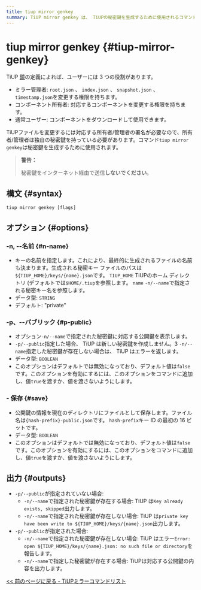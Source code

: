 ```yaml
---
title: tiup mirror genkey
summary: TiUP mirror genkey は、 TiUPの秘密鍵を生成するために使用されるコマンドです。キーの名前を指定したり、対応する公開鍵を表示したりするオプションがあります。このコマンドでは、公開鍵情報をファイルとして保存することもできます。秘密鍵をインターネット経由で送信しないことが重要です。
---
```


# tiup mirror genkey {#tiup-mirror-genkey}

TiUP [鏡](/tiup/tiup-mirror-reference.md)の定義によれば、ユーザーには 3 つの役割があります。

-   ミラー管理者: `root.json` 、 `index.json` 、 `snapshot.json` 、 `timestamp.json`を変更する権限を持ちます。
-   コンポーネント所有者: 対応するコンポーネントを変更する権限を持ちます。
-   通常ユーザー: コンポーネントをダウンロードして使用できます。

TiUPファイルを変更するには対応する所有者/管理者の署名が必要なので、所有者/管理者は独自の秘密鍵を持っている必要があります。コマンド`tiup mirror genkey`は秘密鍵を生成するために使用されます。

> **警告：**
>
> 秘密鍵をインターネット経由で送信**しないでください**。

## 構文 {#syntax}

```shell
tiup mirror genkey [flags]
```

## オプション {#options}

### -n, --名前 {#n-name}

-   キーの名前を指定します。これにより、最終的に生成されるファイルの名前も決まります。生成される秘密キー ファイルのパスは`${TIUP_HOME}/keys/{name}.json`です。 `TIUP_HOME` TiUPのホーム ディレクトリ (デフォルトでは`$HOME/.tiup`を参照します。 `name` `-n/--name`で指定される秘密キー名を参照します。
-   データ型: `STRING`
-   デフォルト: &quot;private&quot;

### -p、--パブリック {#p-public}

-   オプション`-n/--name`で指定された秘密鍵に対応する公開鍵を表示します。
-   `-p/--public`指定した場合、 TiUP は新しい秘密鍵を作成しません。3 `-n/--name`指定した秘密鍵が存在しない場合は、 TiUP はエラーを返します。
-   データ型: `BOOLEAN`
-   このオプションはデフォルトでは無効になっており、デフォルト値は`false`です。このオプションを有効にするには、このオプションをコマンドに追加し、値`true`を渡すか、値を渡さないようにします。

### - 保存 {#save}

-   公開鍵の情報を現在のディレクトリにファイルとして保存します。ファイル名は`{hash-prefix}-public.json`です。 `hash-prefix`キー ID の最初の 16 ビットです。
-   データ型: `BOOLEAN`
-   このオプションはデフォルトでは無効になっており、デフォルト値は`false`です。このオプションを有効にするには、このオプションをコマンドに追加し、値`true`を渡すか、値を渡さないようにします。

## 出力 {#outputs}

-   `-p/--public`が指定されていない場合:
    -   `-n/--name`で指定された秘密鍵が存在する場合: TiUP は`Key already exists, skipped`出力します。
    -   `-n/--name`で指定された秘密鍵が存在しない場合: TiUP は`private key have been write to ${TIUP_HOME}/keys/{name}.json`出力します。
-   `-p/--public`が指定された場合:
    -   `-n/--name`で指定された秘密鍵が存在しない場合: TiUP はエラー`Error: open ${TIUP_HOME}/keys/{name}.json: no such file or directory`を報告します。
    -   `-n/--name`で指定した秘密鍵が存在する場合: TiUPは対応する公開鍵の内容を出力します。

[&lt;&lt; 前のページに戻る - TiUPミラーコマンドリスト](/tiup/tiup-command-mirror.md#command-list)
